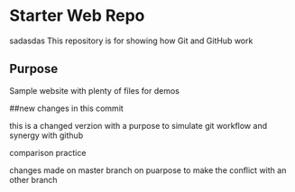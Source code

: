 # Starter Web Repo
sadasdas
This repository is for showing how Git and GitHub work

## Purpose

Sample website with plenty of files for demos

##new changes in this commit

this is a changed verzion with a purpose to simulate git workflow and synergy with github

comparison practice

changes made on master branch on puarpose to make the conflict with an other branch
